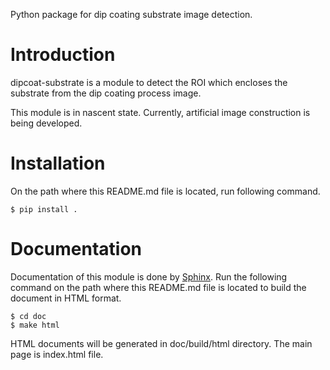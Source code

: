 Python package for dip coating substrate image detection.

# Introduction

dipcoat-substrate is a module to detect the ROI which encloses the substrate
from the dip coating process image.

This module is in nascent state. Currently, artificial image construction is
being developed.

# Installation

On the path where this README.md file is located, run following command.

```
$ pip install .
```

# Documentation

Documentation of this module is done by [Sphinx](https://www.sphinx-doc.org/en/master/).
Run the following command on the path where this README.md file is located to build
the document in HTML format.

```
$ cd doc
$ make html
```

HTML documents will be generated in doc/build/html directory. The main page is
index.html file.
